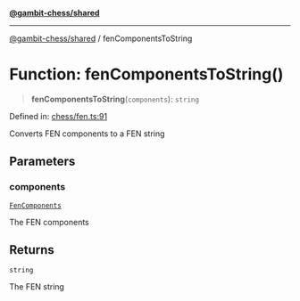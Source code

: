 [**@gambit-chess/shared**](../README.md)

***

[@gambit-chess/shared](../globals.md) / fenComponentsToString

# Function: fenComponentsToString()

> **fenComponentsToString**(`components`): `string`

Defined in: [chess/fen.ts:91](https://github.com/cango91/gambit-chess/blob/b8ea13e4976c99c29d095eae7bc504b86f9add51/shared/src/chess/fen.ts#L91)

Converts FEN components to a FEN string

## Parameters

### components

[`FenComponents`](../interfaces/FenComponents.md)

The FEN components

## Returns

`string`

The FEN string

